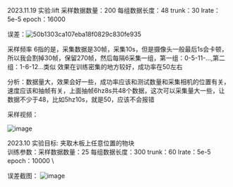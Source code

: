 2023.11.19
实验:lift 采样数据数量：200 每组数据长度：48 trunk：30 lrate：5e-5 epoch：16000

误差：![50b1303ca107eba18f0829c830fe935](https://github.com/LiuXinzi/DaC/assets/133741133/b6b23497-aa52-4e83-9ddc-ecf506730778)

采样频率 6指的是，采集数据是30帧，采集10s，但是摄像头一般最后1s会卡顿，所以我会割掉30帧，保留270帧，然后每隔6采集一组，第一组：0-5-11-...,第二组：1-6-12...类似
效果在训练密集的地方较好，成功率在50左右

分析：数据量大，效果会好一些，成功率应该和测试数量和采集相机的位置有关，速度应该和抽帧有关，上面抽帧6hz8s共48个数据，这次可以采集量大一些，让数据不少于48，比如5hz10s，就是50，应该不会报错

采样视频：

![image](https://github.com/LiuXinzi/DaC/blob/main/output.gif)

2023.10
实验目标: 夹取木板上任意位置的物块\
训练参数：采样数据数量：25 每组数据长度：300 trunk：60 lrate：5e-5 epoch：10000 \

误差截图：
![image](https://github.com/LiuXinzi/DaC/assets/133741133/485a9b74-0392-46ed-819d-412d162747ff)
